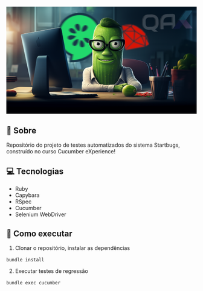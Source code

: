 ![poster](https://raw.githubusercontent.com/qaxperience/thumbnails/main/cucumber-experience.png)

## 🤘 Sobre

Repositório do projeto de testes automatizados do sistema Startbugs, construído no curso Cucumber eXperience!

## 💻 Tecnologias
- Ruby
- Capybara
- RSpec
- Cucumber
- Selenium WebDriver

## 🤖 Como executar

1. Clonar o repositório, instalar as dependências
```
bundle install
```

2. Executar testes de regressão
```
bundle exec cucumber
```